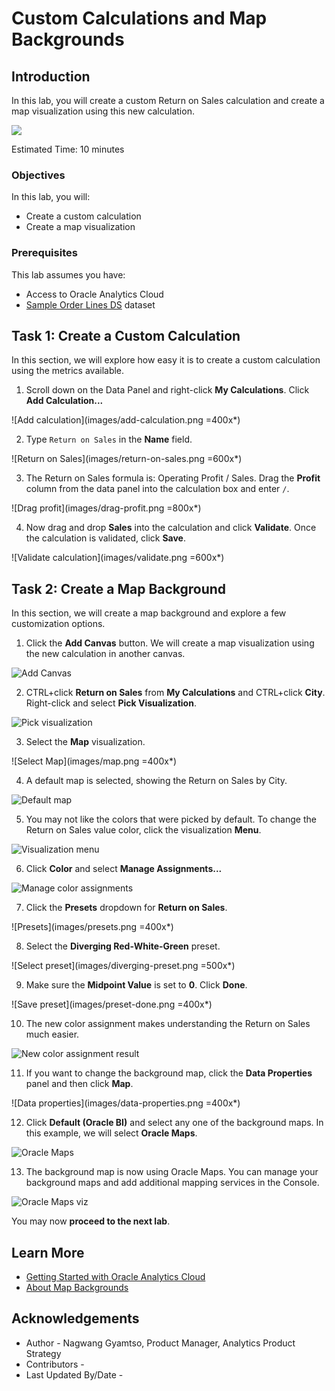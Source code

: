 # Custom Calculations and Map Backgrounds

## Introduction

In this lab, you will create a custom Return on Sales calculation and create a map visualization using this new calculation.

  ![](images/custom-calculation-map-overview.png)

Estimated Time: 10 minutes

### Objectives

In this lab, you will:
* Create a custom calculation
* Create a map visualization

### Prerequisites

This lab assumes you have:
* Access to Oracle Analytics Cloud
* [Sample Order Lines DS](https://objectstorage.us-ashburn-1.oraclecloud.com/p/x4wryiFOjhANhy2yDOy08kMOKKaR_b3jW6KX2Dpbi3cN3QCcdradiPZ7BJBNmtAM/n/idmqvvdwzckf/b/LiveLabs-Files/o/Sample%20Order%20Lines%20DS.xlsx) dataset


## Task 1: Create a Custom Calculation
In this section, we will explore how easy it is to create a custom calculation using the metrics available.

1. Scroll down on the Data Panel and right-click **My Calculations**. Click **Add Calculation...**

  ![Add calculation](images/add-calculation.png =400x*)

2. Type <code>Return on Sales</code> in the **Name** field.

  ![Return on Sales](images/return-on-sales.png =600x*)

3. The Return on Sales formula is: Operating Profit / Sales. Drag the **Profit** column from the data panel into the calculation box and enter <code>/</code>.

  ![Drag profit](images/drag-profit.png =800x*)

4. Now drag and drop **Sales** into the calculation and click **Validate**. Once the calculation is validated, click **Save**.

  ![Validate calculation](images/validate.png =600x*)

## Task 2: Create a Map Background
In this section, we will create a map background and explore a few customization options.

1. Click the **Add Canvas** button. We will create a map visualization using the new calculation in another canvas.

  ![Add Canvas](images/add-canvas.png)

2. CTRL+click **Return on Sales** from **My Calculations** and CTRL+click **City**. Right-click and select **Pick Visualization**.

  ![Pick visualization](images/pick-visualization.png)

3. Select the **Map** visualization.

  ![Select Map](images/map.png =400x*)

4. A default map is selected, showing the Return on Sales by City.

  ![Default map](images/default-map.png)

5. You may not like the colors that were picked by default. To change the Return on Sales value color, click the visualization **Menu**.

  ![Visualization menu](images/viz-menu.png)

6. Click **Color** and select **Manage Assignments...**

  ![Manage color assignments](images/manage-assignments.png)

7. Click the **Presets** dropdown for **Return on Sales**.

  ![Presets](images/presets.png =400x*)

8. Select the **Diverging Red-White-Green** preset.

  ![Select preset](images/diverging-preset.png =500x*)

9. Make sure the **Midpoint Value** is set to **0**. Click **Done**.

  ![Save preset](images/preset-done.png =400x*)

10. The new color assignment makes understanding the Return on Sales much easier.

  ![New color assignment result](images/new-color-assignment-map.png)

11. If you want to change the background map, click the **Data Properties** panel and then click **Map**.

  ![Data properties](images/data-properties.png =400x*)

12. Click **Default (Oracle BI)** and select any one of the background maps. In this example, we will select **Oracle Maps**.

  ![Oracle Maps](images/oracle-maps.png)

13. The background map is now using Oracle Maps. You can manage your background maps and add additional mapping services in the Console.

  ![Oracle Maps viz](images/oracle-maps-viz.png)

You may now **proceed to the next lab**.

## Learn More
* [Getting Started with Oracle Analytics Cloud](https://docs.oracle.com/en/cloud/paas/analytics-cloud/acsgs/what-is-oracle-analytics-cloud.html#GUID-E68C8A55-1342-43BB-93BC-CA24E353D873)
* [About Map Backgrounds](https://docs.oracle.com/en/cloud/paas/analytics-cloud/acubi/map-backgrounds.html)

## Acknowledgements
* Author - Nagwang Gyamtso, Product Manager, Analytics Product Strategy
* Contributors -
* Last Updated By/Date -
